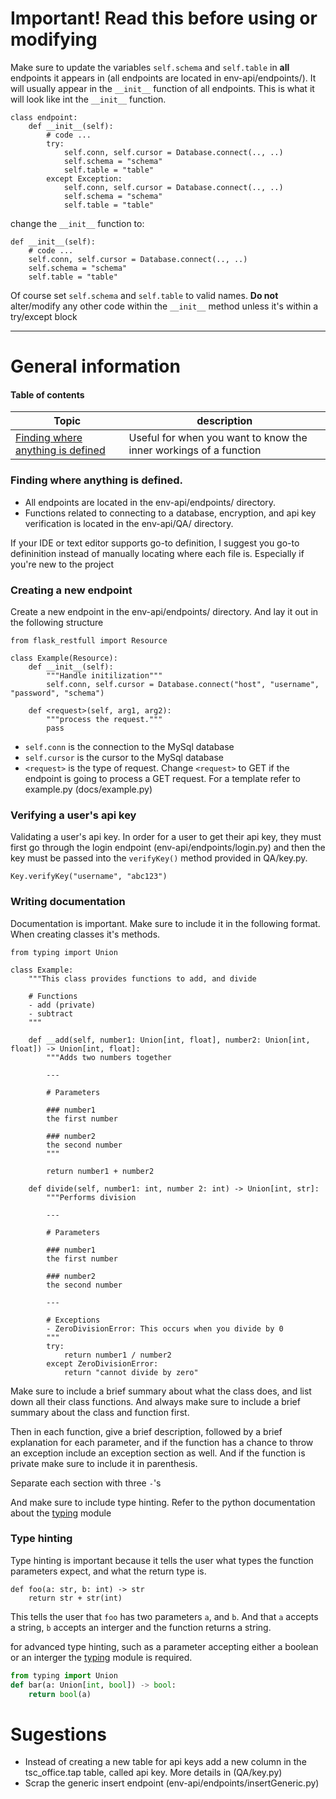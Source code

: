 # Important! Read this before using or modifying 
Make sure to update the variables `self.schema` and `self.table` in **all** endpoints it appears in (all endpoints are located in env-api/endpoints/). It will usually appear in the `__init__` function of all endpoints. This is what it will look like int the `__init__` function.

```python3
class endpoint:
    def __init__(self):
        # code ...
        try: 
            self.conn, self.cursor = Database.connect(.., ..)
            self.schema = "schema"
            self.table = "table"
        except Exception:
            self.conn, self.cursor = Database.connect(.., ..)
            self.schema = "schema"
            self.table = "table"
```

change the `__init__` function to:
```python3
def __init__(self):
    # code ...
    self.conn, self.cursor = Database.connect(.., ..)
    self.schema = "schema"
    self.table = "table"
```

Of course set `self.schema` and `self.table` to valid names. **Do not** alter/modify any other code within the `__init__` method unless it's within a try/except block

---

# General information 

#### Table of contents
Topic | description |
--- | ---- |
|[Finding where anything is defined](https://github.com/YJH16120/Web-API#finding-where-anything-is-defined) | Useful for when you want to know the inner workings of a function |


### Finding where anything is defined.
- All endpoints are located in the env-api/endpoints/ directory. 
- Functions related to connecting to a database, encryption, and api key verification is located in the env-api/QA/ directory.

If your IDE or text editor supports go-to definition, I suggest you go-to defininition instead of manually locating where each file is. Especially if you're
new to the project

### Creating a new endpoint
Create a new endpoint in the env-api/endpoints/ directory. And lay it out in the following structure
```python3
from flask_restfull import Resource

class Example(Resource):
    def __init__(self):
        """Handle initilization"""
        self.conn, self.cursor = Database.connect("host", "username", "password", "schema")

    def <request>(self, arg1, arg2):
        """process the request."""
        pass
```
- `self.conn` is the connection to the MySql database
- `self.cursor` is the cursor to the MySql database
- `<request>` is the type of request. Change `<request>` to GET if the endpoint is going to process a GET request. For a template refer to example.py (docs/example.py)

### Verifying a user's api key
Validating a user's api key. In order for a user to get their api key, they must first go through the login endpoint (env-api/endpoints/login.py) and then the key must be passed
into the `verifyKey()` method provided in QA/key.py.
```python3
Key.verifyKey("username", "abc123") 
```

### Writing documentation
Documentation is important. Make sure to include it in the following format. When creating classes it's methods.
```python3
from typing import Union

class Example:
    """This class provides functions to add, and divide

    # Functions
    - add (private)
    - subtract 
    """

    def __add(self, number1: Union[int, float], number2: Union[int, float]) -> Union[int, float]:
        """Adds two numbers together

        ---

        # Parameters
        
        ### number1
        the first number

        ### number2
        the second number
        """

        return number1 + number2

    def divide(self, number1: int, number 2: int) -> Union[int, str]:
        """Performs division

        ---

        # Parameters
        
        ### number1
        the first number

        ### number2
        the second number

        ---

        # Exceptions
        - ZeroDivisionError: This occurs when you divide by 0
        """
        try:
            return number1 / number2
        except ZeroDivisionError:
            return "cannot divide by zero"
```
Make sure to include a brief summary about what the class does, and list down all their class functions. And always make sure to include a brief summary about the class and function first.

Then in each function, give a brief description, followed by a brief explanation for each parameter, and if the function has a chance to throw an exception include an exception section as well. And if the function is private make sure to include it in parenthesis.

Separate each section with three `-`'s 

And make sure to include type hinting. Refer to the python documentation about the [typing](https://docs.python.org/3/library/typing.html) module

### Type hinting
Type hinting is important because it tells the user what types the function parameters expect, and what the return type is.
```python3
def foo(a: str, b: int) -> str
    return str + str(int)
```
This tells the user that `foo` has two parameters `a`, and `b`. And that `a` accepts a string, `b` accepts an interger and the function returns a string.

for advanced type hinting, such as a parameter accepting either a boolean or an interger the [typing](https://docs.python.org/3/library/typing.html) module is required.
```python
from typing import Union
def bar(a: Union[int, bool]) -> bool:
    return bool(a)
```


# Sugestions
- Instead of creating a new table for api keys add a new column in the tsc_office.tap table, called api key. More details in (QA/key.py)
- Scrap the generic insert endpoint (env-api/endpoints/insertGeneric.py)
